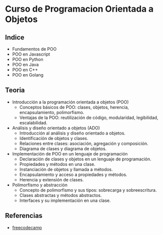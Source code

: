 # Curso de Programacion Orientada a Objetos
## Indice

- Fundamentos de POO
- POO en Javascript
- POO en Python
- POO en Java
- POO en C++
- POO en Golang
## Teoria

- Introducción a la programación orientada a objetos (POO)
    - Conceptos básicos de POO: clases, objetos, herencia, encapsulamiento, polimorfismo.
    - Ventajas de la POO: reutilización de código, modularidad, legibilidad, escalabilidad.
- Análisis y diseño orientado a objetos (ADO)
    - Introducción al análisis y diseño orientado a objetos.
    - Identificación de objetos y clases.
    - Relaciones entre clases: asociación, agregación y composición.
    - Diagrama de clases y diagrama de objetos.
- Implementación de POO en un lenguaje de programación
    - Declaración de clases y objetos en un lenguaje de programación.
    - Propiedades y métodos en una clase.
    - Instanciación de objetos y llamada a métodos.
    - Encapsulamiento y acceso a propiedades y métodos.
    - Herencia y extensión de clases.
- Polimorfismo y abstracción
    - Concepto de polimorfismo y sus tipos: sobrecarga y sobreescritura.
    - Clases abstractas y métodos abstractos.
    - Interfaces y su implementación en una clase.

## Referencias

* [freecodecamp](https://www.freecodecamp.org/espanol/news/programacion-orientada-a-objectos-en-javascript-explicado-con-ejemplos/)
